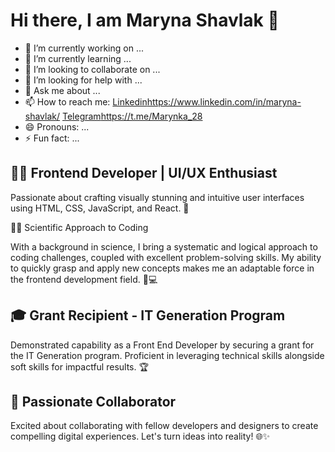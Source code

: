 # Hi there, I am Maryna Shavlak 👋

- 🔭 I’m currently working on ...
- 🌱 I’m currently learning ...
- 👯 I’m looking to collaborate on ...
- 🤔 I’m looking for help with ...
- 💬 Ask me about ...
- 📫 How to reach me: 
[Linkedin](https://www.linkedin.com/in/maryna-shavlak/)https://www.linkedin.com/in/maryna-shavlak/
[Telegram](https://t.me/Marynka_28)https://t.me/Marynka_28
- 😄 Pronouns: ...
- ⚡ Fun fact: ...
## 👩‍💼 Frontend Developer | UI/UX Enthusiast

Passionate about crafting visually stunning and intuitive user interfaces using HTML, CSS, JavaScript, and React. 🚀

👩‍💻 Scientific Approach to Coding

With a background in science, I bring a systematic and logical approach to coding challenges, coupled with excellent problem-solving skills. My ability to quickly grasp and apply new concepts makes me an adaptable force in the frontend development field. 🧠💻

## 🎓 Grant Recipient - IT Generation Program

Demonstrated capability as a Front End Developer by securing a grant for the IT Generation program. Proficient in leveraging technical skills alongside soft skills for impactful results. 🏆

## 🌟 Passionate Collaborator

Excited about collaborating with fellow developers and designers to create compelling digital experiences. Let's turn ideas into reality! 🌐✨
